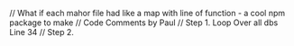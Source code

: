 // What if each mahor file had like a map with line of function - a cool npm package to make 
// Code Comments by Paul 
// Step 1. Loop Over all dbs   Line 34
// Step 2. 
